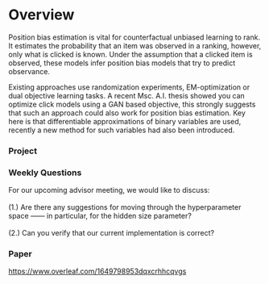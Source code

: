 # Overview #

Position bias estimation is vital for counterfactual unbiased 
learning to rank. It estimates the probability that an item was observed in 
a ranking, however, only what is clicked is known. Under the assumption 
that a clicked item is observed, these models infer position bias models that 
try to predict observance.

Existing approaches use randomization experiments, EM-optimization or dual objective learning tasks. 
A recent Msc. A.I. thesis showed you can optimize click models using a GAN based objective, 
this strongly suggests that such an approach could also work for position bias estimation. 
Key here is that differentiable approximations of binary variables are used, 
recently a new method for such variables had also been introduced.


### Project

### Weekly Questions
For our upcoming advisor meeting, we would like to discuss: <br> 
<br> 
      (1.) Are there any suggestions for moving through the hyperparameter space —— in particular, for the hidden size              parameter?
<br> 
<br> 
      (2.) Can you verify that our current implementation is correct?
      
### Paper

https://www.overleaf.com/1649798953dqxcrhhcqvgs
